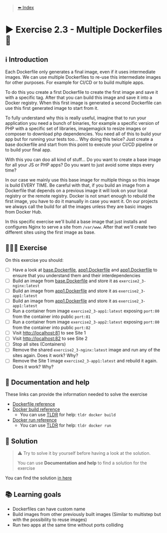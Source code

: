 > [⬅️ Index](../README.md)
# ▶️ Exercise 2.3 - Multiple Dockerfiles 👯

## ℹ️ Introduction

Each Dockerfile only generates a final image, even if it uses intermediate images. We can use multiple Dockerfiles to
re-use this intermediate images for other purposes. For example for CI/CD or to build multiple apps.

To do this you create a first Dockerfile to create the first image and save it with a specific tag. After that you can
build this image and save it into a Docker registry.
When this first image is generated a second Dockerfile can use this first generated image to start from it.

To fully understand why this is really useful, imagine that to run your application you need a bunch of binaries, for
example a specific version of PHP with a specific set of libraries, imagemagick to resize images or composer to download
php dependencies. You need all of this to build your app but for running your tests too... Why doing this twice? Just
create a base dockerfile and start from this point to execute your CI/CD pipeline or to build your final app.

With this you can doo all kind of stuff... Do you want to create a base image for all your JS or PHP apps? Do you want
to just avoid some steps every time?

In our case we mainly use this base image for multiple things so this image is build EVERY TIME. Be careful with that,
if you build an image from a Dockerfile that depends on a previous image it will look on your local registry or the
remote registry. Docker is not smart enough to rebuild the first image, you have to do it manually in case you want it.
On our projects we always call the build for all the images unless they are basic images from Docker Hub.

In this specific exercise we'll build a base image that just installs and configures Nginx to serve a site from
`/var/www`. After that we'll create two different sites using the first image as base.

## 👩🏻‍💻 Exercise

On this exercise you should:

- [ ] Have a look at [base.Dockerfile](files/base.Dockerfile), [app1.Dockerfile](files/app1.Dockerfile)
  and [app1.Dockerfile](files/app1.Dockerfile) to ensure that you understand them and their interdependencies
- [ ] Build an image from [base.Dockerfile](files/base.Dockerfile) and store it as `exercise2_3-nginx:latest`
- [ ] Build an image from [app1.Dockerfile](files/app1.Dockerfile) and store it as `exercise2_3-app1:latest`
- [ ] Build an image from [app1.Dockerfile](files/app1.Dockerfile) and store it as `exercise2_3-app1:latest`
- [ ] Run a container from image `exercise2_3-app1:latest` exposing `port:80` from the container into public `port:81`
- [ ] Run a container from image `exercise2_3-app2:latest` exposing `port:80` from the container into public `port:82`
- [ ] Visit [http://localhost:81](http://localhost:81) to see Site 1
- [ ] Visit [http://localhost:82](http://localhost:82) to see Site 2
- [ ] Stop all sites (Containers)
- [ ] Remove the shared `exercise2_3-nginx:latest` image and run any of the sites again. Does it work? Why?
- [ ] Remove the Site 1 image `exercise2_3-app1:latest` and rebuild it again. Does it work? Why?

## 🤔 Documentation and help

These links can provide the information needed to solve the exercise

* [Dockerfile reference](https://docs.docker.com/engine/reference/builder/)
* [Docker build reference](https://docs.docker.com/engine/reference/commandline/build/)
  * You can use [TLDR](https://tldr.sh/) for help: `tldr docker build`
* [Docker run reference](https://docs.docker.com/engine/reference/run/)
  * You can use [TLDR](https://tldr.sh/) for help: `tldr docker run`

## 🧩 Solution

> ⚠️ Try to solve it by yourself before having a look at the solution.
>
> You can use **Documentation and help** to find a solution for the exercise

You can find the solution [in here](solution2_3.md)

## 📚 Learning goals

* Dockerfiles can have custom name
* Build images from other previously built images (Similar to multistep but with the possibility to reuse images)
* Run two apps at the same time without ports colliding

